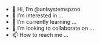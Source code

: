 - 👋 Hi, I’m @unisystemspzoo
- 👀 I’m interested in ...
- 🌱 I’m currently learning ...
- 💞️ I’m looking to collaborate on ...
- 📫 How to reach me ...

<!---
unisystemspzoo/unisystemspzoo is a ✨ special ✨ repository because its `README.md` (this file) appears on your GitHub profile.
You can click the Preview link to take a look at your changes.
--->
